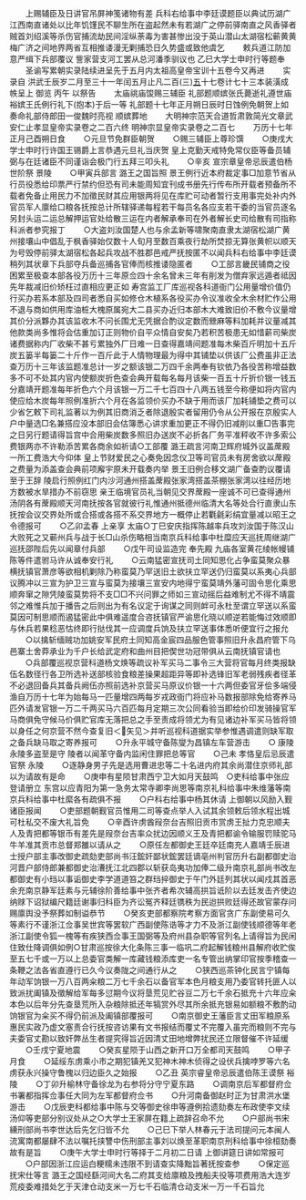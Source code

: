 <!-- { "loadSidebar": true } -->
　　上赐辅臣及日讲官吊屏神笺诸物有差  兵科右给事中李廷谟题臣以典试历湖广江西南直诸处以比年饥馑民不聊生所在盗起然未有若湖广之停前驿南直之风香驿者贼首刘绍溪等杀伤官捕流劫民间淫纵荼毒为害甚惨出没于英山潜山太湖宿松蕲黄黄梅广济之间地界两省互相推诿漫无剿捕恐日久势盛或致他虞乞
　　敕兵道江防加意严缉下兵部覆议  訾家营支河工罢从总河潘季驯议也  乙巳大学士申时行等题奉
　　圣谕写累朝实录陆续进呈先于五月内太祖高皇帝宝训十五卷今又再进
　　实录自  洪武壬辰岁二月至三十一年闰五月止凡二百(三)[五](起居注)十七卷计七十三本装潢成帙呈上  御览  丙午  以祭告
　　太庙祧庙馂赐三辅臣  礼部题顺嫔张氏薨逝礼遵世庙裕嫔王氏例行礼下(抱本)于后一等  礼部题十七年正月朔日辰时日蚀例免朝贺上如奏命礼部侍郎田一俊魏时亮视  顺嫔葬地
　　大明神宗范天合道哲肃敦简光文章武安仁止孝显皇帝实录卷之二百六终
明神宗显皇帝实录卷之二百七
　　万历十七年正月己酉朔日食
　　○元旦节免群臣朝贺
　　○赐三辅臣上尊珍馔
　　○庚戌大学士申时行许国王锡爵上言恭遇元旦礼当庆贺  皇上克勤天戒特免常仪臣等备员辅弼与在廷诸臣不同谨诣会极门行五拜三叩头礼
　　○辛亥  宣宗章皇帝忌辰遣伯杨世阶祭  景陵
　　○甲寅兵部言  潞王之国旨照  景王例行近本府裁定事□加意节省从行员役悉给印票严行禁约但恐有司未能周知宜刊成书册先行传布所开载者预备所不载者免备止用民力不加徵民财其应用银两将见在库贮可动者暂行支用事完处补内外官员军人廪给口粮各抚按总计所辖驿递每程若干每员名各应支若干委的当官员逐名另封头运二运总解押运官处给散三运在内者解承奉司在外者解长史司给散有司指称科派者参究报丁
　　○大盗刘汝国楚人也与余孟新等啸聚南直隶太湖宿松湖广黄州接壤山中倡乱于枫香驿始仅数十人旬月至数百乘夜行劫所焚掠无算张黄帜以顺天为号毁停前驿太湖宿松各起兵攻战不胜郡邑戒严抚按匿不以闻兵科右给事中李廷谟稍列其状章下兵部夺兵备巡捕各官俸而核推诿隐匿者
　　○工部言畿民铺商之役困累至极查本部各役万历十三年原佥四十余名曾未三年有削发为僧弃家远遁者祗因先年裁减旧价矫枉过直相应更正如  寿宫监工厂库巡视各科道衙门公用量增价值仍行买办若系本部及四司者悉自买如修仓木植系各役买办令议准收全木余材贮作公用不退与商如供用库油桩大槐原属宛大二县买办近归本部木大难致旧价不敷今议量增其价分派夥办其该监收木不问长围尤无凭据合酌议定数而檾麻等料加耗并议量减其他款类尚多惟将会估重加订正则物价自平众情自安矣乃若积苦极患无如惜薪司柴炭诸费据称内厂收柴不甚亏累独外厂日难一日查得嘉靖间题准每木柴百斤明加十五斤炭五篓半每篓二十斤作一百斤此于人情物理最为得中其铺垫以供该厂公费虽非正法查万历十三年该监题准总计一岁之额该银二万四千余两奉有钦依乃各役苦称增益数多不可不处其内官内使额炭折色查会典开载每名每月该柴一百五十斤折价银一钱五分嘉靖开题准每年折色六个月该银一万二千七百四十八两五钱至今称便如将内官内使应给木炭每年照例准折六个月在各监领价买办不缺于用而该厂加耗铺垫之费可以少省乞敕下司礼监著以为例其旧商消乏者除退殷实者留用仍令从公开报在京殷实人户中量选□名兼搭应没本部旧会估簿悉心讲求重加更正不得仍旧减削以重□告事完之日另行题请得旨宫中合用柴炭数多照旧办送炭不必折各厂务平准秤收不许多索公费银两亦不许勒添苦累各商余如祈请○工部覆  潞王疏言河南卫辉府城外议盖蓆殿一所工费浩大今仰体  皇上节财爱民之心奏免因念仪卫等司官员未有房舍欲以蓆殿之费量为添盖查会典前项廨宇原未开载奏内举  景王旧例合移文湖广备查酌议覆请至于王辞  陵启行照例红门内沙河通州搭盖蓆殿张家湾搭盖茶棚张家湾以往经历地方数被水旱措办不前窃思  亲王临境官员礼当朝见交界蓆殿一座诚不可已查得通州汤阴各有蓆殿顺天河南抚按各官就彼行礼惟通州抵德州临清大名等处合行直隶山东抚按会议交界处所或合搭或各搭不系交界地方一概停止若氍毹彩绢宜量减以昭王之令德报可
　　○乙卯孟春  上亲享  太庙○丁巳安庆指挥陈越率兵攻刘汝国于陈汉山大败死之又蕲州兵与战于长□山杀伤略相当南京兵科给事中杜糜应天巡抚周继湖广巡抚邵陛后先以闻章付兵部
　　○戊午司设监造完  奉先殿  九庙各室黄花绫帐幔铺陈等件遣驸马许从诚奉安行礼
　　○云南猛密宣抚司土同知思化占争蛮莫聚众暴横抚镇官萧彦等欲相机剿除乃称蛮莫乃罕送旧土欲扶立罕送仍归蛮莫以系夷心兵部议腾冲以三宣为护卫三宣与蛮莫为接壤三宣安内地得宁蛮莫靖外藩可固令思化乘思顺奔窜之隙凭陵蛮莫势将不支□□不兴问罪之师如三宣动摇后益难制尤不得不靖震邻之难惟兵加于播告之后则出为有名议定于询谋之同则衅可永杜至谓立罕送以系蛮莫因可制思顺而遏猛密此中俱难遥度合咨抚镇官严谕思化晓以顺逆若能悔过效顺即与休兵若果稔恶怙终即行挞伐其一应调度兵饷及扶立罕送事体悉听便宜行之报允
　　○以擒斩缅贼功加姚安军民府土同知高金宸四品服色管事照旧升永昌府管下乌邑寨土舍莽承业为千户长给武定府和曲州目把偰世功冠带俱从云南抚镇官请也
　　○兵部覆巡视京营科道杨文焕等疏议补军买马二事令三大营将官每月终类报缺伍名数径行各卫所选补送部核验食粮差操果超距异等即补选锋旧军老弱残疾者径革不必退回备兵其备兵阙伍亦照前选补京营买马原议价银一十六两但委官牙侩多端侵渔自万历十七年为始每马一匹量增四两每岁戎政衙门将应补马数报部除免给寄养马匹外请发官银一万二千两买马六百匹每月定期三次公同看验当即给价印发骑操官军马商俱免守候马价俱贮官库无落把总之手至责成将领尤为有见诸边补军买马皆将领以身任之何京营不然今查复旧＜矢见＞并听巡视科道据实举参惟遇调遣则缺军取之备兵缺马取之寄养报可
　　○升永平城守备陈燮为昌镇左车营游击
　　○  康陵  永陵多盗至是守  陵者以闻革守备内监闲住罪把总等官
　　○己未  孝恪皇后忌辰遣官祭  永陵
　　○逐静身男子先是选用曹进忠等二十名进内府其余尚潜住京师礼部以为请故有是命
　　○庚申有星陨甘肃西宁卫大如月天鼓鸣　○吏科给事中张应登请册立  东宫以应青阳为第一急务太常寺卿李尚思等南京礼科给事中朱维藩等南京兵科给事中杜縻各有疏俱不报
　　○户科右给事中杨其休请  上御朝以风励入觐诸臣报闻
　　○吏部题朝觐官员惟用二司等查点举人入试其余领敕后领水程出城可杜私交不废大礼旨免
　　○辛酉许虏酋叚奈台吉照旧贡市赏虏王扯力克忠顺夫人及青把都等银币有差先是叚奈台吉率众扰边因顺义王及青把都谕令输服罚赎驼马牛羊准其贡市总督郑雒以请从之
　　○原任左都御史王廷卒廷南充人嘉靖壬辰进士授户部主事改御史疏劾吏部尚书汪鋐奸鄙状鋐罢廷谪亳州判官历升右副都御史治河晋户部侍郎兼都御史治漕抚江北四郡以斩获岛夷功加俸二级升南京礼部尚书改左都御史有小珰以事诟御史李学道道笞之群珰捽御史于午门外廷列其状以闻戍其首恶余充南京静军廷素与元辅徐阶善给事中张齐者希次辅高拱旨诋阶以去廷发击齐使边纳赇下诏狱编尺籍廷谢事归科臣为齐讼冤齐释廷镌秩为民迨拱败廷得还故官蒙存问赐廪舆没予祭葬如制谥恭节
　　○癸亥吏部都察院考察方面官贪广东副使易可久等素行不谨浙江佥事吴世宾等罢软广西副使陈诰等才力不及浙江副使钱顺德等年老浙江副使令狐一槐等有疾狭西佥事王国弼等及府州县杂职等官列名上请得旨为民闲住致仕降调俱如例○甘肃巡按徐大化条陈三事一临巩二府起解钱粮州县解府收贮俟至五七千或一万以上总委官类解一库藏钱粮添库吏一名专管出纳掌印官按季稽查一条鞭之法各省直遵行已久今议奏陇之间通行从之
　　○狭西巡茶钟化民言宁镇每年动军饷银一万八百两籴粮二万七千余石以备官军本色月粮支用乃委官转托匪人以致派扰阖镇及徵解给军每多愆期今议将垦荒见贮谷豆二万七千余石抵充十六年应籴本色以后年分先查垦荒所入杂粮除抵还年犒赏外尽其所余抵充银易如额粮不敷酌动饷银官为籴买不得仍前派及阖镇部覆报可
　　○南京御史王藩臣言丈田军粮原系惠民实政乃虚文塞责合行抚按咨访果有文书报结而覆丈不完覆入虽完而粮则不完与夫委官丈勘以致奸弊丛生者提究得旨近因清丈田地增弊扰民还立限督催不许延缓
　　○壬戌宁夏地震
　　○癸亥星陨于山西之新开口万全都司天鼓鸣
　　○甲子月食
　　○延绥东虏乘小市之期犯镇羌又犯神木神木侦得之设伏兵擒哱罗等六名虏获永兴操守鲁槐以归边臣久之始报
　　○乙丑  英宗睿皇帝忌辰遣伯陈王谟祭  裕陵
　　○丁卯升榆林守备徐龙为右参将分守宁夏东路
　　○调南京后军都督府佥书署都指挥佥事任大同为左军都督府佥书
　　○升河南备御赵时正为甘肃洪水堡游击
　　○戊辰吏科都给事中陈与交等御史徐申等遵例拾遗劾奏左布政使李文续汤仰等吏部分别议处从之○大学士王家屏在籍上疏辞召命不允
　　○户部尚书宋纁刑部尚书李世达后先乞归皆不允
　　○己巳下举人林春元于法司提问元本闽人流寓南都屡肆不法以嘱托挟讐中伤刑部主事刘以焕至革职南京刑科给事中徐桓劾奏故有是旨
　　○庚午大学士申时行等择于二月初二日请  上御讲筵日讲如常报可
　　○户部因浙江应运白粳糯未违限不到请查实降黜旨著抚按查参
　　○保定巡抚宋仕等言  潞王之国经繇河间大名二府其支给廪粮及拽船夫役等项费用浩大连岁荒疫委难措处乞于天津仓动支米一万七千石临清仓动支米一万一千石旨允
